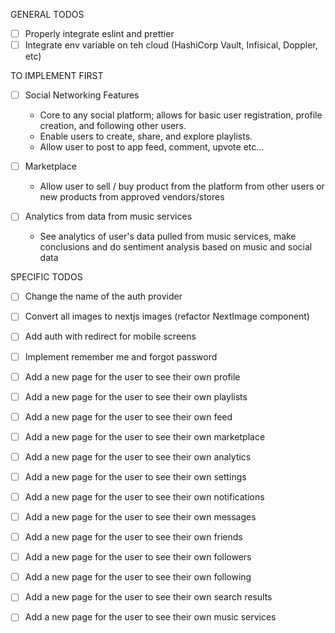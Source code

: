 GENERAL TODOS
- [ ] Properly integrate eslint and prettier
- [ ] Integrate env variable on teh cloud (HashiCorp Vault, Infisical, Doppler, etc)

TO IMPLEMENT FIRST
- [ ] Social Networking Features
  - Core to any social platform; allows for basic user registration, profile creation, and following other users.
  - Enable users to create, share, and explore playlists.
  - Allow user to post to app feed, comment, upvote etc...
  
- [ ] Marketplace
  - Allow user to sell / buy product from the platform from other users or new products from approved vendors/stores

- [ ] Analytics from data from music services
  - See analytics of user's data pulled from music services, make conclusions and do sentiment analysis based on music and social data

SPECIFIC TODOS
- [ ] Change the name of the auth provider
- [ ] Convert all images to nextjs images (refactor NextImage component)
- [ ] Add auth with redirect for mobile screens
- [ ] Implement remember me and forgot password
 
- [ ] Add a new page for the user to see their own profile
- [ ] Add a new page for the user to see their own playlists
- [ ] Add a new page for the user to see their own feed
- [ ] Add a new page for the user to see their own marketplace
- [ ] Add a new page for the user to see their own analytics
- [ ] Add a new page for the user to see their own settings
- [ ] Add a new page for the user to see their own notifications
- [ ] Add a new page for the user to see their own messages
- [ ] Add a new page for the user to see their own friends
- [ ] Add a new page for the user to see their own followers
- [ ] Add a new page for the user to see their own following
- [ ] Add a new page for the user to see their own search results
- [ ] Add a new page for the user to see their own music services
